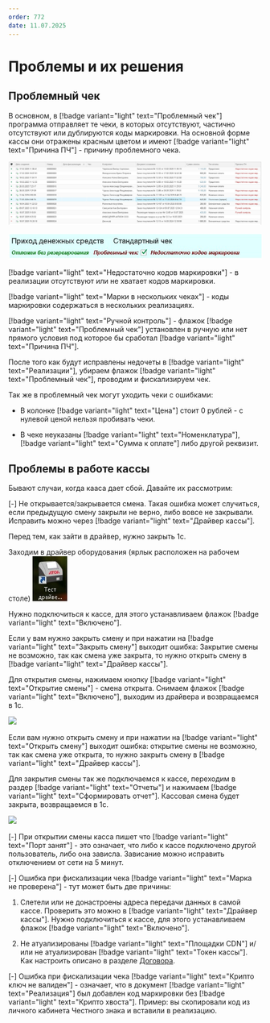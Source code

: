 ```yaml
---
order: 772
date: 11.07.2025
---
```


# Проблемы и их решения

## Проблемный чек

В основном, в [!badge variant="light" text="Проблемный чек"] программа отправляет те чеки, в которых отсутствуют, частично отсутствуют или дублируются коды маркировки. На основной форме кассы они отражены красным цветом и 
имеют [!badge variant="light" text="Причина ПЧ"] - причину проблемного чека.

![](\images\диспетчер\кас10.jpg)

![](\images\диспетчер\кас0.jpg)

[!badge variant="light" text="Недостаточно кодов маркировки"] - в реализации отсутствуют или не хватает кодов маркировки.

[!badge variant="light" text="Марки в нескольких чеках"] - коды маркировки содержаться в нескольких реализациях.

[!badge variant="light" text="Ручной контроль"] - флажок [!badge variant="light" text="Проблемный чек"] установлен в ручную или нет прямого условия под которое бы сработал [!badge variant="light" text="Причина ПЧ"].

После того как будут исправлены недочеты в [!badge variant="light" text="Реализации"], убираем флажок [!badge variant="light" text="Проблемный чек"], проводим и фискализируем чек.

Так же в проблемный чек могут уходить чеки с ошибками:

- В колонке [!badge variant="light" text="Цена"] стоит 0 рублей - с нулевой ценой нельзя пробивать чеки.

- В чеке неуказаны [!badge variant="light" text="Номенклатура"], [!badge variant="light" text="Сумма к оплате"] либо другой реквизит.


## Проблемы в работе кассы

Бывают случаи, когда кааса дает сбой. Давайте их рассмотрим:

[-] Не открывается/закрывается смена. Такая ошибка может случиться, если предыдущую смену закрыли не верно, либо вовсе не закрывали. Исправить можно через [!badge variant="light" text="Драйвер кассы"].

Перед тем, как зайти в драйвер, нужно закрыть 1с.

Заходим в драйвер оборудования (ярлык расположен на рабочем столе) ![](\images\диспетчер\кас11.jpg)

Нужно подключиться к кассе, для этого устанавливаем флажок [!badge variant="light" text="Включено"].

Если у вам нужно закрыть смену и при нажатии на [!badge variant="light" text="Закрыть смену"] выходит ошибка: Закрытие смены не возможно, так как смена уже закрыта, то нужно открыть смену в [!badge variant="light" text="Драйвер кассы"].

Для открытия смены, нажимаем кнопку [!badge variant="light" text="Открытие смены"] - смена открыта. Снимаем флажок [!badge variant="light" text="Включено"], выходим из драйвера и возвращаемся в 1с.

![](\images\диспетчер\кас5.gif)

Если вам нужно открыть смену и при нажатии на [!badge variant="light" text="Открыть смену"] выходит ошибка: открытие смены не возможно, так как смена уже открыта, то нужно закрыть смену в [!badge variant="light" text="Драйвер кассы"].

Для закрытия смены так же подключаемся к кассе, переходим в раздер [!badge variant="light" text="Отчеты"] и нажимаем [!badge variant="light" text="Сформировать отчет"].
Кассовая смена будет закрыта, возвращаемся в 1с.

![](\images\диспетчер\кас6.gif)

[-]  При открытии смены касса пишет что [!badge variant="light" text="Порт занят"] - это означает, что либо к кассе подключено другой пользователь, либо она зависла. Зависание можно исправить отключением от сети на 5 минут.

[-]  Ошибка при фискализации чека [!badge variant="light" text="Марка не проверена"] - тут может быть две причины:

1) Слетели или не донастроены адреса передачи данных в самой кассе. Проверить это можно в [!badge variant="light" text="Драйвер кассы"]. Нужно подключиться к кассе, для этого устанавливаем флажок [!badge variant="light" text="Включено"].

2) Не атуализированы [!badge variant="light" text="Площадки CDN"] и/или не атуализирован [!badge variant="light" text="Токен кассы"]. Как настроить описано 
в разделе [Договора](https://vodavoz.github.io/Manual/1-руководство-администратора/9-настройка-и-подключение-кассы/).

[-] Ошибка при фискализации чека [!badge variant="light" text="Крипто ключ не валиден"] - означает, что в документ [!badge variant="light" text="Реализация"] был добавлен код маркировки без [!badge variant="light" text="Крипто хвоста"]. 
Пример: вы скопировали код из личного кабинета Честного знака и вставили в реализацию. 


